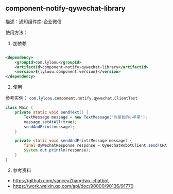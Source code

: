 ## component-notify-qywechat-library

描述：通知组件库-企业微信

使用方法：

1. 加依赖

```xml

<dependency>
    <groupId>com.lyloou</groupId>
    <artifactId>component-notify-qywechat-library</artifactId>
    <version>${lyloou.component.version}</version>
</dependency>
```

2. 使用

参考实例： `com.lyloou.component.notify.qywechat.ClientTest`

```java
class Main {
    private static void sendText() {
        TextMessage message = new TextMessage("你是我的小苹果");
        message.setAtAll(true);
        sendAndPrint(message);
    }

    private static void sendAndPrint(Message message) {
        final QyWechatResponse response = QyWechatRobotClient.send(CHATBOT_WEBHOOK, message);
        System.out.println(response);
    }
}
```

3. 参考资料

- https://github.com/yanceyZhang/wx-chatbot
- https://work.weixin.qq.com/api/doc/90000/90136/91770
